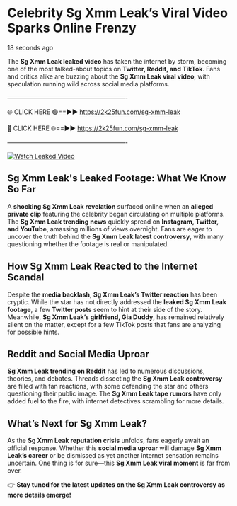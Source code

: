 # Celebrity Sg Xmm Leak’s Viral Video Sparks Online Frenzy

18 seconds ago

The **Sg Xmm Leak leaked video** has taken the internet by storm, becoming one of the most talked-about topics on **Twitter, Reddit, and TikTok**. Fans and critics alike are buzzing about the **Sg Xmm Leak viral video**, with speculation running wild across social media platforms.

———————————————————-

🌐 CLICK HERE 🟢==►► https://2k25fun.com/sg-xmm-leak

🔴 CLICK HERE 🌐==►► https://2k25fun.com/sg-xmm-leak

———————————————————-

[![Watch Leaked Video](https://miro.medium.com/v2/resize:fit:828/format:webp/1*cilzJN44JGOrTw9NJCrNHA.gif "Watch Leaked Video")](https://2k25fun.com/sg-xmm-leak)

## **Sg Xmm Leak's Leaked Footage: What We Know So Far**  
A **shocking Sg Xmm Leak revelation** surfaced online when an **alleged private clip** featuring the celebrity began circulating on multiple platforms. The **Sg Xmm Leak trending news** quickly spread on **Instagram, Twitter, and YouTube**, amassing millions of views overnight. Fans are eager to uncover the truth behind the **Sg Xmm Leak latest controversy**, with many questioning whether the footage is real or manipulated.  

## **How Sg Xmm Leak Reacted to the Internet Scandal**  
Despite the **media backlash**, **Sg Xmm Leak’s Twitter reaction** has been cryptic. While the star has not directly addressed the **leaked Sg Xmm Leak footage**, a few **Twitter posts** seem to hint at their side of the story. Meanwhile, **Sg Xmm Leak’s girlfriend, Gia Duddy**, has remained relatively silent on the matter, except for a few TikTok posts that fans are analyzing for possible hints.  

## **Reddit and Social Media Uproar**  
**Sg Xmm Leak trending on Reddit** has led to numerous discussions, theories, and debates. Threads dissecting the **Sg Xmm Leak controversy** are filled with fan reactions, with some defending the star and others questioning their public image. The **Sg Xmm Leak tape rumors** have only added fuel to the fire, with internet detectives scrambling for more details.  

## **What’s Next for Sg Xmm Leak?**  
As the **Sg Xmm Leak reputation crisis** unfolds, fans eagerly await an official response. Whether this **social media uproar** will damage **Sg Xmm Leak’s career** or be dismissed as yet another internet sensation remains uncertain. One thing is for sure—this **Sg Xmm Leak viral moment** is far from over.  

👉 **Stay tuned for the latest updates on the Sg Xmm Leak controversy as more details emerge!**  